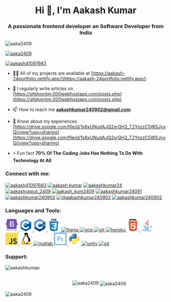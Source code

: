 <h1 align="center">Hi 👋, I'm Aakash Kumar</h1>
<h3 align="center">A passionate frontend developer an Software Developer from India</h3>

<p align="left"> <img src="https://komarev.com/ghpvc/?username=aaka2409&label=Profile%20views&color=0e75b6&style=flat" alt="aaka2409" /> </p>

<p align="left"> <a href="https://github.com/ryo-ma/github-profile-trophy"><img src="https://github-profile-trophy.vercel.app/?username=aaka2409" alt="aaka2409" /></a> </p>

<p align="left"> <a href="https://twitter.com/aakash41097683" target="blank"><img src="https://img.shields.io/twitter/follow/aakash41097683?logo=twitter&style=for-the-badge" alt="aakash41097683" /></a> </p>

- 👨‍💻 All of my projects are available at [https://aakash-24portfolio.netlify.app/](https://aakash-24portfolio.netlify.app/)

- 📝 I regularly write articles on [https://gfghmritm.000webhostapp.com/posts.php](https://gfghmritm.000webhostapp.com/posts.php)

- 📫 How to reach me **aakashkumar240902@gmail.com**

- 📄 Know about my experiences [https://drive.google.com/file/d/1s8xUNudAJQ2srQH2_T2YozzC5WSJyxQj/view?usp=sharing](https://drive.google.com/file/d/1s8xUNudAJQ2srQH2_T2YozzC5WSJyxQj/view?usp=sharing)

- ⚡ Fun fact **70% Of The Coding Jobs Has Nothing To Do With Technology At All**

<h3 align="left">Connect with me:</h3>
<p align="left">
<a href="https://twitter.com/aakash41097683" target="blank"><img align="center" src="https://raw.githubusercontent.com/rahuldkjain/github-profile-readme-generator/master/src/images/icons/Social/twitter.svg" alt="aakash41097683" height="30" width="40" /></a>
<a href="https://linkedin.com/in/aakash kumar" target="blank"><img align="center" src="https://raw.githubusercontent.com/rahuldkjain/github-profile-readme-generator/master/src/images/icons/Social/linked-in-alt.svg" alt="aakash kumar" height="30" width="40" /></a>
<a href="https://kaggle.com/aakashkumar24" target="blank"><img align="center" src="https://raw.githubusercontent.com/rahuldkjain/github-profile-readme-generator/master/src/images/icons/Social/kaggle.svg" alt="aakashkumar24" height="30" width="40" /></a>
<a href="https://instagram.com/aakashrajput_2409" target="blank"><img align="center" src="https://raw.githubusercontent.com/rahuldkjain/github-profile-readme-generator/master/src/images/icons/Social/instagram.svg" alt="aakashrajput_2409" height="30" width="40" /></a>
<a href="https://www.codechef.com/users/aakash_kum2409" target="blank"><img align="center" src="https://cdn.jsdelivr.net/npm/simple-icons@3.1.0/icons/codechef.svg" alt="aakash_kum2409" height="30" width="40" /></a>
<a href="https://www.hackerrank.com/aakashkumar24091" target="blank"><img align="center" src="https://raw.githubusercontent.com/rahuldkjain/github-profile-readme-generator/master/src/images/icons/Social/hackerrank.svg" alt="aakashkumar24091" height="30" width="40" /></a>
<a href="https://www.leetcode.com/aakashkumar240902" target="blank"><img align="center" src="https://raw.githubusercontent.com/rahuldkjain/github-profile-readme-generator/master/src/images/icons/Social/leet-code.svg" alt="aakashkumar240902" height="30" width="40" /></a>
<a href="https://www.hackerearth.com/@aakashkumar240902" target="blank"><img align="center" src="https://raw.githubusercontent.com/rahuldkjain/github-profile-readme-generator/master/src/images/icons/Social/hackerearth.svg" alt="@aakashkumar240902" height="30" width="40" /></a>
<a href="https://auth.geeksforgeeks.org/user/aakashkumar240902" target="blank"><img align="center" src="https://raw.githubusercontent.com/rahuldkjain/github-profile-readme-generator/master/src/images/icons/Social/geeks-for-geeks.svg" alt="aakashkumar240902" height="30" width="40" /></a>
</p>

<h3 align="left">Languages and Tools:</h3>
<p align="left"> <a href="https://getbootstrap.com" target="_blank" rel="noreferrer"> <img src="https://raw.githubusercontent.com/devicons/devicon/master/icons/bootstrap/bootstrap-plain-wordmark.svg" alt="bootstrap" width="40" height="40"/> </a> <a href="https://www.cprogramming.com/" target="_blank" rel="noreferrer"> <img src="https://raw.githubusercontent.com/devicons/devicon/master/icons/c/c-original.svg" alt="c" width="40" height="40"/> </a> <a href="https://www.w3schools.com/cpp/" target="_blank" rel="noreferrer"> <img src="https://raw.githubusercontent.com/devicons/devicon/master/icons/cplusplus/cplusplus-original.svg" alt="cplusplus" width="40" height="40"/> </a> <a href="https://www.w3schools.com/css/" target="_blank" rel="noreferrer"> <img src="https://raw.githubusercontent.com/devicons/devicon/master/icons/css3/css3-original-wordmark.svg" alt="css3" width="40" height="40"/> </a> <a href="https://www.figma.com/" target="_blank" rel="noreferrer"> <img src="https://www.vectorlogo.zone/logos/figma/figma-icon.svg" alt="figma" width="40" height="40"/> </a> <a href="https://cloud.google.com" target="_blank" rel="noreferrer"> <img src="https://www.vectorlogo.zone/logos/google_cloud/google_cloud-icon.svg" alt="gcp" width="40" height="40"/> </a> <a href="https://git-scm.com/" target="_blank" rel="noreferrer"> <img src="https://www.vectorlogo.zone/logos/git-scm/git-scm-icon.svg" alt="git" width="40" height="40"/> </a> <a href="https://heroku.com" target="_blank" rel="noreferrer"> <img src="https://www.vectorlogo.zone/logos/heroku/heroku-icon.svg" alt="heroku" width="40" height="40"/> </a> <a href="https://www.w3.org/html/" target="_blank" rel="noreferrer"> <img src="https://raw.githubusercontent.com/devicons/devicon/master/icons/html5/html5-original-wordmark.svg" alt="html5" width="40" height="40"/> </a> <a href="https://www.java.com" target="_blank" rel="noreferrer"> <img src="https://raw.githubusercontent.com/devicons/devicon/master/icons/java/java-original.svg" alt="java" width="40" height="40"/> </a> <a href="https://developer.mozilla.org/en-US/docs/Web/JavaScript" target="_blank" rel="noreferrer"> <img src="https://raw.githubusercontent.com/devicons/devicon/master/icons/javascript/javascript-original.svg" alt="javascript" width="40" height="40"/> </a> <a href="https://www.linux.org/" target="_blank" rel="noreferrer"> <img src="https://raw.githubusercontent.com/devicons/devicon/master/icons/linux/linux-original.svg" alt="linux" width="40" height="40"/> </a> <a href="https://www.mathworks.com/" target="_blank" rel="noreferrer"> <img src="https://upload.wikimedia.org/wikipedia/commons/2/21/Matlab_Logo.png" alt="matlab" width="40" height="40"/> </a> <a href="https://www.photoshop.com/en" target="_blank" rel="noreferrer"> <img src="https://raw.githubusercontent.com/devicons/devicon/master/icons/photoshop/photoshop-line.svg" alt="photoshop" width="40" height="40"/> </a> <a href="https://www.python.org" target="_blank" rel="noreferrer"> <img src="https://raw.githubusercontent.com/devicons/devicon/master/icons/python/python-original.svg" alt="python" width="40" height="40"/> </a> <a href="https://unity.com/" target="_blank" rel="noreferrer"> <img src="https://www.vectorlogo.zone/logos/unity3d/unity3d-icon.svg" alt="unity" width="40" height="40"/> </a> <a href="https://www.adobe.com/products/xd.html" target="_blank" rel="noreferrer"> <img src="https://cdn.worldvectorlogo.com/logos/adobe-xd.svg" alt="xd" width="40" height="40"/> </a> </p>

<h3 align="left">Support:</h3>
<p><a href="https://www.buymeacoffee.com/aakashkumao"> <img align="left" src="https://cdn.buymeacoffee.com/buttons/v2/default-yellow.png" height="50" width="210" alt="aakashkumao" /></a></p><br><br>

<p><img align="left" src="https://github-readme-stats.vercel.app/api/top-langs?username=aaka2409&show_icons=true&locale=en&layout=compact" alt="aaka2409" /></p>

<p>&nbsp;<img align="center" src="https://github-readme-stats.vercel.app/api?username=aaka2409&show_icons=true&locale=en" alt="aaka2409" /></p>

<p><img align="center" src="https://github-readme-streak-stats.herokuapp.com/?user=aaka2409&" alt="aaka2409" /></p>
